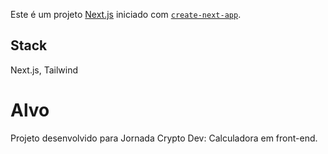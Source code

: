 Este é um projeto [Next.js](https://nextjs.org/) iniciado com [`create-next-app`](https://github.com/vercel/next.js/tree/canary/packages/create-next-app).

## Stack

Next.js, Tailwind

# Alvo

Projeto desenvolvido para Jornada Crypto Dev: Calculadora em front-end.